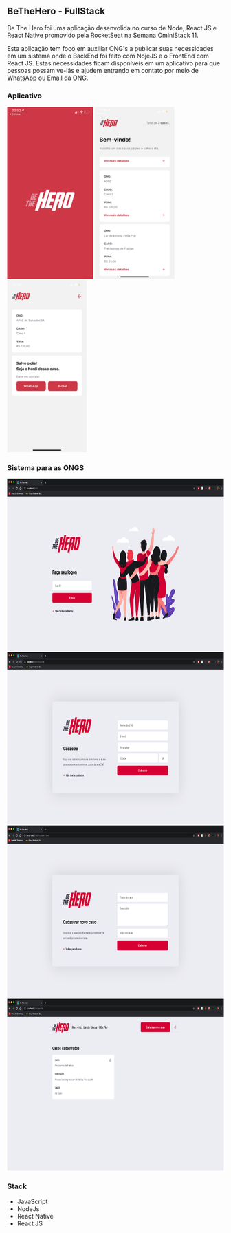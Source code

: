 ## BeTheHero - FullStack
Be The Hero foi uma aplicação desenvolida no curso de Node, React JS e React Native promovido pela RocketSeat na Semana OminiStack 11.

Esta aplicação tem foco em auxiliar ONG's a publicar suas necessidades em um sistema onde o BackEnd foi feito com NojeJS e o FrontEnd com React JS. Estas necessidades ficam disponíveis em um aplicativo para que pessoas possam ve-lâs e ajudem entrando em contato por meio de WhatsApp ou Email da ONG. 


### Aplicativo
<img src="/screens/IMG_7582.jpg" alt="alt text" height="400px"> <img src="/screens/IMG_7581.PNG" alt="alt text" height="400px"> <img src="/screens/IMG_7580.PNG" alt="alt text" height="400px">

### Sistema para as ONGS
<img src="/screens/login.png" alt="alt text" height="400px">
<img src="/screens/cadastro.png" alt="alt text" height="400px">
<img src="/screens/cadastrarCaso.png" alt="alt text" height="400px">
<img src="/screens/listaCasos.png" alt="alt text" height="400px">



### Stack
* JavaScript
* NodeJs
* React Native
* React JS
